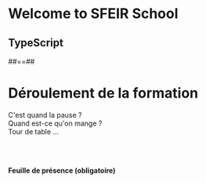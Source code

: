 <!-- .slide: class="first-slide" sfeir-level="1" sfeir-techno="TypeScript" -->

# **Welcome to SFEIR School**

## **TypeScript**

##==##

# Déroulement de la formation

<p class="center">
C'est quand la pause ?<br>
Quand est-ce qu'on mange ?<br>
Tour de table ...
</p>
<br><br>

**Feuille de présence (obligatoire)** <!-- .element: class="center" -->
